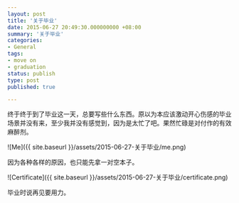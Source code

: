 ```yaml
---
layout: post
title: '关于毕业'
date: 2015-06-27 20:49:30.000000000 +08:00
summary: '关于毕业'
categories:
- General
tags:
- move on
- graduation
status: publish
type: post
published: true

---
```


终于终于到了毕业这一天，总要写些什么东西。原以为本应该激动开心伤感的毕业场景并没有来，至少我并没有感觉到，因为是太忙了吧。果然忙碌是对付作的有效麻醉剂。

![Me]({{ site.baseurl }}/assets/2015-06-27-关于毕业/me.png)

因为各种各样的原因，也只能先拿一对空本子。

![Certificate]({{ site.baseurl }}/assets/2015-06-27-关于毕业/certificate.png)

毕业时说再见要用力。